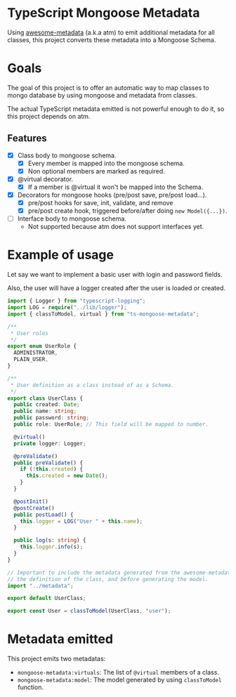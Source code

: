 # TypeScript Mongoose Metadata

Using [awesome-metadata](https://github.com/lilezek/awesome-metadata) (a.k.a atm) to emit additional metadata for all classes, this project 
converts these metadata into a Mongoose Schema.

# Goals

The goal of this project is to offer an automatic way to map classes to mongo database by using mongoose and metadata from classes.

The actual TypeScript metadata emitted is not powerful enough to do it, so this project depends on atm.    

## Features

* [x] Class body to mongoose schema.
  * [x] Every member is mapped into the mongoose schema.
  * [x] Non optional members are marked as required.
* [x] @virtual decorator.
  * [x] If a member is @virtual it won't be mapped into the Schema.
* [x] Decorators for mongoose hooks (pre/post save, pre/post load...).
  * [x] pre/post hooks for save, init, validate, and remove
  * [x] pre/post create hook, triggered before/after doing `new Model({...})`.
* [ ] Interface body to mongoose schema.
  * Not supported because atm does not support interfaces yet.

# Example of usage

Let say we want to implement a basic user with login and password fields.

Also, the user will have a logger created after the user is loaded or created.

```ts
import { Logger } from "typescript-logging";
import LOG = require("../lib/logger");
import { classToModel, virtual } from "ts-mongoose-metadata";

/**
 * User roles
 */
export enum UserRole {
  ADMINISTRATOR,
  PLAIN_USER,
}

/**
 * User definition as a class instead of as a Schema.
 */
export class UserClass {
  public created: Date;
  public name: string;
  public password: string;
  public role: UserRole; // This field will be mapped to number.

  @virtual()
  private logger: Logger;

  @preValidate()
  public preValidate() {
    if (!this.created) {
      this.created = new Date();
    }
  }

  @postInit()
  @postCreate()
  public postLoad() {
    this.logger = LOG("User " + this.name);
  }

  public log(s: string) {
    this.logger.info(s);
  }
}

// Important to include the metadata generated from the awesome-metadata emitter after 
// the definition of the class, and before generating the model.
import "../metadata";

export default UserClass;

export const User = classToModel(UserClass, "user");
```

# Metadata emitted

This project emits two metadatas:

* `mongoose-metadata:virtuals`: The list of `@virtual` members of a class.
* `mongoose-metadata:model`: The model generated by using `classToModel` function. 